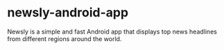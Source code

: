 # newsly-android-app
Newsly is a simple and fast Android app that displays top news headlines from different regions around the world. 
